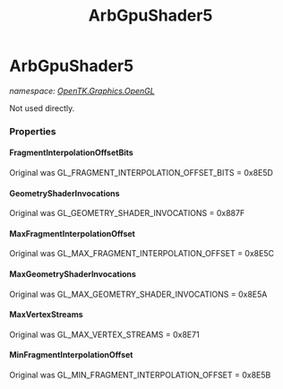 ﻿---
title: ArbGpuShader5
---

# ArbGpuShader5
_namespace: [OpenTK.Graphics.OpenGL](N-OpenTK.Graphics.OpenGL.html)_

Not used directly.



### Properties

#### FragmentInterpolationOffsetBits
Original was GL_FRAGMENT_INTERPOLATION_OFFSET_BITS = 0x8E5D
#### GeometryShaderInvocations
Original was GL_GEOMETRY_SHADER_INVOCATIONS = 0x887F
#### MaxFragmentInterpolationOffset
Original was GL_MAX_FRAGMENT_INTERPOLATION_OFFSET = 0x8E5C
#### MaxGeometryShaderInvocations
Original was GL_MAX_GEOMETRY_SHADER_INVOCATIONS = 0x8E5A
#### MaxVertexStreams
Original was GL_MAX_VERTEX_STREAMS = 0x8E71
#### MinFragmentInterpolationOffset
Original was GL_MIN_FRAGMENT_INTERPOLATION_OFFSET = 0x8E5B

